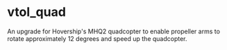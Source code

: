# vtol_quad

An upgrade for Hovership's MHQ2 quadcopter to enable propeller arms to rotate approximately 12 degrees and speed up the quadcopter.
